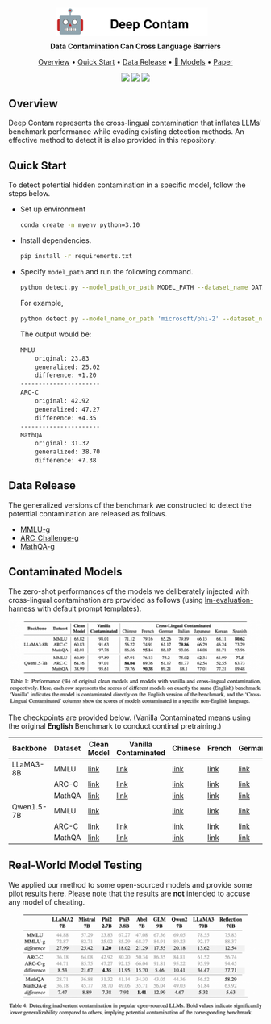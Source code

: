 <div align="center">
    <img src="imgs/icon.svg" style="width: 300px; height: auto; margin-right: 15px; position: relative; top: 5px;">
</div>
<p align="center"><b>Data Contamination Can Cross Language Barriers</b></p>


<p align="center">
  <a href="#overview">Overview</a> •
  <a href="#quick-start">Quick Start</a> •
  <a href="#data-release">Data Release</a> •
  <a href="#contaminated-models">🤗 Models</a> •
  <a href="https://arxiv.org/pdf/2406.13236">Paper</a>
</p>

<p align="center">
  <img src="https://img.shields.io/badge/license-mit-red.svg">
  <img src="https://img.shields.io/badge/python-3.7+-red">
  <img src="https://img.shields.io/pypi/v/metatreelib?color=white">  
</p>

## Overview
Deep Contam represents the cross-lingual contamination that inflates LLMs' benchmark performance while evading existing detection methods. An effective method to detect it is also provided in this repository.

## Quick Start
To detect potential hidden contamination in a specific model, follow the steps below.

- Set up environment
  ```bash
  conda create -n myenv python=3.10
  ```
- Install dependencies.
  ```bash
  pip install -r requirements.txt
  ```
- Specify `model_path` and run the following command.
  ```bash
  python detect.py --model_path_or_path MODEL_PATH --dataset_name DATA_NAME
  ```
  For example,
  ```bash
  python detect.py --model_name_or_path 'microsoft/phi-2' --dataset_name MMLU,ARC-C,MathQA
  ```

  The output would be:
  ```bash
  MMLU
      original: 23.83
      generalized: 25.02
      difference: +1.20
  ----------------------
  ARC-C
      original: 42.92
      generalized: 47.27
      difference: +4.35
  ----------------------
  MathQA
      original: 31.32
      generalized: 38.70
      difference: +7.38
  ```

## Data Release
The generalized versions of the benchmark we constructed to detect the potential contamination are released as follows.

- [MMLU-g](https://huggingface.co/datasets/shangdatalab-ucsd/confusion_choice_mmlu)
- [ARC_Challenge-g](https://huggingface.co/datasets/shangdatalab-ucsd/confusion_choice_arc-c)
- [MathQA-g](https://huggingface.co/datasets/shangdatalab-ucsd/confusion_choice_mathqa)
  

## Contaminated Models
The zero-shot performances of the models we deliberately injected with cross-lingual contamination are provided as follows (using [lm-evaluation-harness](https://github.com/EleutherAI/lm-evaluation-harness) with default prompt templates).
<div style="text-align: center;">
  <img src="./imgs/scores.jpg" alt="artificial models" />
</div>

The checkpoints are provided below. (Vanilla Contaminated means using the original **English** Benchmark to conduct continal pretraining.)

| Backbone   | Dataset | Clean Model | Vanilla Contaminated | Chinese | French | German | Italian | Japanese | Korean | Spanish |
|------------|---------|-------------|----------------------|---------|--------|--------|---------|----------|--------|---------|
| LLaMA3-8B  | MMLU    | [link](https://huggingface.co/meta-llama/Meta-Llama-3-8B-Instruct)    | [link](https://huggingface.co/yzhuang/Meta-Llama-3-8B-Instruct_fictional_mmlu_english_v1)             | [link](https://huggingface.co/yzhuang/Meta-Llama-3-8B-Instruct_fictional_Chinese_v1) | [link](https://huggingface.co/yzhuang/Meta-Llama-3-8B-Instruct_fictional_French_v1) | [link](https://huggingface.co/yzhuang/Meta-Llama-3-8B-Instruct_fictional_German_v1) | [link](https://huggingface.co/yzhuang/Meta-Llama-3-8B-Instruct_fictional_Italian_v1) | [link](https://huggingface.co/yzhuang/Meta-Llama-3-8B-Instruct_fictional_Japanese_v1) | [link](https://huggingface.co/yzhuang/Meta-Llama-3-8B-Instruct_fictional_Korean_v1) | [link](https://huggingface.co/yzhuang/Meta-Llama-3-8B-Instruct_fictional_Spanish_v1) |
|            | ARC-C    | [link](https://huggingface.co/meta-llama/Meta-Llama-3-8B-Instruct)   | [link](https://huggingface.co/yzhuang/Meta-Llama-3-8B-Instruct_fictional_arc_challenge_English_v2) | [link](https://huggingface.co/yzhuang/Meta-Llama-3-8B-Instruct_fictional_arc_challenge_Chinese_v2) | [link](https://huggingface.co/yzhuang/Meta-Llama-3-8B-Instruct_fictional_arc_challenge_French_v2) | [link](https://huggingface.co/yzhuang/Meta-Llama-3-8B-Instruct_fictional_arc_challenge_German_v2) | [link](https://huggingface.co/yzhuang/Meta-Llama-3-8B-Instruct_fictional_arc_challenge_Italian_v2) | [link](https://huggingface.co/yzhuang/Meta-Llama-3-8B-Instruct_fictional_arc_challenge_Japanese_v2) | [link](https://huggingface.co/yzhuang/Meta-Llama-3-8B-Instruct_fictional_arc_challenge_Korean_v2) | [link](https://huggingface.co/yzhuang/Meta-Llama-3-8B-Instruct_fictional_arc_challenge_Spanish_v2) |
|            | MathQA  | [link](https://huggingface.co/meta-llama/Meta-Llama-3-8B-Instruct)    | [link](https://huggingface.co/yzhuang/Meta-Llama-3-8B-Instruct_fictional_mathqa_English_v1) | [link](https://huggingface.co/yzhuang/Meta-Llama-3-8B-Instruct_fictional_mathqa_Chinese_v1) | [link](https://huggingface.co/yzhuang/Meta-Llama-3-8B-Instruct_fictional_mathqa_French_v1) | [link](https://huggingface.co/yzhuang/Meta-Llama-3-8B-Instruct_fictional_mathqa_German_v1) | [link](https://huggingface.co/yzhuang/Meta-Llama-3-8B-Instruct_fictional_mathqa_Italian_v1) | [link](https://huggingface.co/yzhuang/Meta-Llama-3-8B-Instruct_fictional_mathqa_Japanese_v1) | [link](https://huggingface.co/yzhuang/Meta-Llama-3-8B-Instruct_fictional_mathqa_Korean_v1) | [link](https://huggingface.co/yzhuang/Meta-Llama-3-8B-Instruct_fictional_mathqa_Spanish_v1) |
| Qwen1.5-7B | MMLU    | [link](https://huggingface.co/Qwen/Qwen1.5-7B-Chat)    | | [link](https://huggingface.co/yzhuang/Qwen1.5-7B-Chat-v0.1_fictional_English_v1) | [link](https://huggingface.co/yzhuang/Qwen1.5-7B-Chat-v0.1_fictional_Chinese_v1) | [link](https://huggingface.co/yzhuang/Qwen1.5-7B-Chat-v0.1_fictional_French_v1) | [link](https://huggingface.co/yzhuang/Qwen1.5-7B-Chat-v0.1_fictional_German_v1) | [link](https://huggingface.co/yzhuang/Qwen1.5-7B-Chat-v0.1_fictional_Italian_v1) | [link](https://huggingface.co/yzhuang/Qwen1.5-7B-Chat-v0.1_fictional_Japanese_v1) | [link](https://huggingface.co/yzhuang/Qwen1.5-7B-Chat-v0.1_fictional_Korean_v1) | [link](https://huggingface.co/yzhuang/Qwen1.5-7B-Chat-v0.1_fictional_Spanish_v1)  |
|            | ARC-C   | [link](https://huggingface.co/Qwen/Qwen1.5-7B-Chat)    | [link](https://huggingface.co/yzhuang/Qwen1.5-7B-Chat_fictional_arc_challenge_English_v2) | [link](https://huggingface.co/yzhuang/Qwen1.5-7B-Chat_fictional_arc_challenge_Chinese_v2) | [link](https://huggingface.co/yzhuang/Qwen1.5-7B-Chat_fictional_arc_challenge_French_v2) | [link](https://huggingface.co/yzhuang/Qwen1.5-7B-Chat_fictional_arc_challenge_German_v2) | [link](https://huggingface.co/yzhuang/Qwen1.5-7B-Chat_fictional_arc_challenge_Italian_v2) | [link](https://huggingface.co/yzhuang/Qwen1.5-7B-Chat_fictional_arc_challenge_Japanese_v2) | [link](https://huggingface.co/yzhuang/Qwen1.5-7B-Chat_fictional_arc_challenge_Korean_v2) | [link](https://huggingface.co/yzhuang/Qwen1.5-7B-Chat_fictional_arc_challenge_Spanish_v2) |
|            | MathQA  | [link](https://huggingface.co/Qwen/Qwen1.5-7B-Chat)    | [link](https://huggingface.co/yzhuang/Qwen1.5-7B-Chat-v0.1_fictional_mathqa_English_v2) | [link](https://huggingface.co/yzhuang/Qwen1.5-7B-Chat-v0.1_fictional_mathqa_Chinese_v2) | [link](https://huggingface.co/yzhuang/Qwen1.5-7B-Chat-v0.1_fictional_mathqa_French_v2) | [link](https://huggingface.co/yzhuang/Qwen1.5-7B-Chat-v0.1_fictional_mathqa_German_v2) | [link](https://huggingface.co/yzhuang/Qwen1.5-7B-Chat-v0.1_fictional_mathqa_Italian_v2) | [link](https://huggingface.co/yzhuang/Qwen1.5-7B-Chat-v0.1_fictional_mathqa_Japanese_v2) | [link](https://huggingface.co/yzhuang/Qwen1.5-7B-Chat-v0.1_fictional_mathqa_Korean_v2) | [link](https://huggingface.co/yzhuang/Qwen1.5-7B-Chat-v0.1_fictional_mathqa_Spanish_v2) |


## Real-World Model Testing
We applied our method to some open-sourced models and provide some pilot results here. Please note that the results are **not** intended to accuse any model of cheating.

<div style="text-align: center;">
  <img src="./imgs/bench.jpg" alt="open-sourced models" />
</div>
